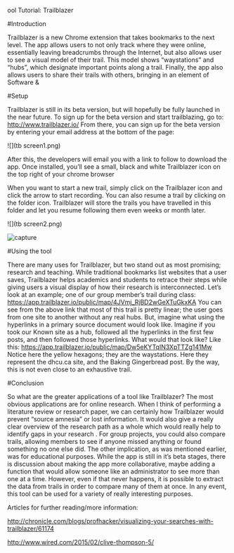 ool Tutorial: Trailblazer  


#Introduction

Trailblazer is a new Chrome extension that takes bookmarks to the next level.  The app allows users to not only track where they were online, essentially leaving breadcrumbs through the Internet, but also allows user to see a visual model of their trail.  This model shows “waystations” and “hubs”, which designate important points along a trail. Finally, the app also allows users to share their trails with others, bringing in an element of Software & 

#Setup

Trailblazer is still in its beta version, but will hopefully be fully launched in the near future. To sign up for the beta version and start trailblazing, go to: http://www.trailblazer.io/
From there, you can sign up for the beta version by entering your email address at the bottom of the page:
  
 ![](tb screen1.png) 

After this, the developers will email you with a link to follow to download the app. Once installed, you’ll see a small, black and white Trailblazer icon on the top right of  your chrome browser


When you want to start a new trail, simply click on the Trailblazer icon and click the arrow   to start recording. You can also resume a trail by clicking on the folder icon. Trailblazer will store the trails you have travelled in this folder and let you resume following them even weeks or month later.  

![](tb screen2.png)
     
![capture](https://cloud.githubusercontent.com/assets/14062071/11915120/371031fc-a666-11e5-9a08-a00066759fd3.PNG)



#Using the tool 

There are many uses for Trailblazer, but two stand out as most promising; research and teaching.  While traditional bookmarks list websites that a user saves, Trailblazer helps academics and students to retrace their steps while giving users a visual display of how their research is interconnected.  Let’s look at an example; one of our group member’s trail during class: https://app.trailblazer.io/public/map/4JVmj_RjBD2wGeXTuGkxKA
You can see from the above link that most of this trail is pretty linear; the user goes from one site to another without any real hubs. But, imagine what using the hyperlinks in a primary source document would look like. Imagine if you took our Known site as a hub, followed all the hyperlinks in the first few posts, and then followed those hyperlinks. What would that look like? Like this: https://app.trailblazer.io/public/map/Dw5eKYTqIN3XpTTZg141Mw
Notice here the yellow hexagons; they are the waystations. Here they represent the dhcu.ca site, and the Baking Gingerbread post. By the way, this is not even close to an exhaustive trail. 


#Conclusion 

So what are the greater applications of a tool like Trailblazer? The most obvious applications are for online research. When I think of performing a literature review or research paper, we can certainly how Trailblazer would prevent “source amnesia” or lost information. It would also give a really clear overview of the research path as a whole which would really help to identify gaps in your research . For group projects, you could also compare trails, allowing members to see if anyone missed anything or found something no one else did.
The other implication, as was mentioned earlier, was for educational purposes.  While the app is still in it’s beta stages, there is discussion about making the app more collaborative, maybe adding a function that would allow someone like an administrator to see more than one at a time.  However, even if that never happens, it is possible to extract the data from trails in order to compare many of them at once.  In any event, this tool can be used for a variety of really interesting purposes. 






Articles for further reading/more information:


http://chronicle.com/blogs/profhacker/visualizing-your-searches-with-trailblazer/61174




http://www.wired.com/2015/02/clive-thompson-5/
